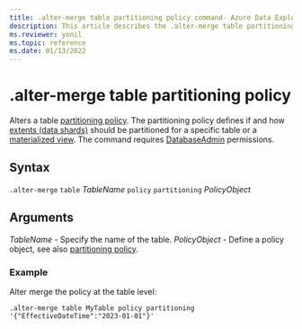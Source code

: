 ```yaml
---
title: .alter-merge table partitioning policy command- Azure Data Explorer
description: This article describes the .alter-merge table partitioning policy command in Azure Data Explorer.
ms.reviewer: yonil
ms.topic: reference
ms.date: 01/13/2022
---
```

# .alter-merge table partitioning policy

Alters a table [partitioning policy](partitioningpolicy.md). The partitioning policy defines if and how [extents (data shards)](../management/extents-overview.md) should be partitioned for a specific table or a [materialized view](materialized-views/materialized-view-overview.md). The command requires [DatabaseAdmin](access-control/role-based-access-control.md) permissions.

## Syntax

`.alter-merge` `table` *TableName* `policy` `partitioning` *PolicyObject*

## Arguments

*TableName* - Specify the name of the table.
*PolicyObject* - Define a policy object, see also [partitioning policy](partitioningpolicy.md).

### Example

Alter merge the policy at the table level:

```kusto
.alter-merge table MyTable policy partitioning '{"EffectiveDateTime":"2023-01-01"}'
```
